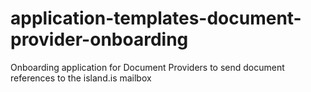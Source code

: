 # application-templates-document-provider-onboarding

Onboarding application for Document Providers to send document references to the island.is mailbox
